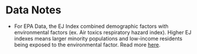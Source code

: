 # Data Notes

- For EPA Data, the EJ Index combined demographic factors with environmental factors (ex. Air toxics respiratory hazard index). Higher EJ indexes means larger minority populations and low-income residents being exposed to the environmental factor. Read more [here](https://www.epa.gov/ejscreen/environmental-justice-indexes-ejscreen).
